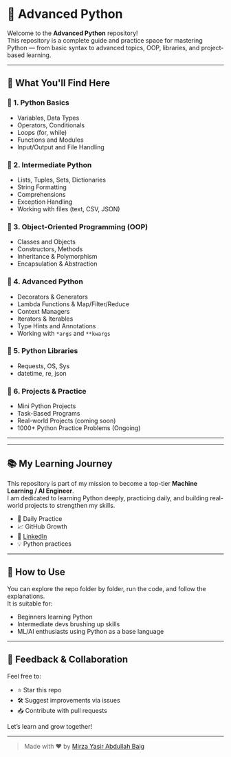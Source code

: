 # 🐍 Advanced Python

Welcome to the **Advanced Python** repository!  
This repository is a complete guide and practice space for mastering Python — from basic syntax to advanced topics, OOP, libraries, and project-based learning.

---

## 🚀 What You'll Find Here

### 🔹 1. Python Basics
- Variables, Data Types
- Operators, Conditionals
- Loops (for, while)
- Functions and Modules
- Input/Output and File Handling

### 🔹 2. Intermediate Python
- Lists, Tuples, Sets, Dictionaries
- String Formatting
- Comprehensions
- Exception Handling
- Working with files (text, CSV, JSON)

### 🔹 3. Object-Oriented Programming (OOP)
- Classes and Objects
- Constructors, Methods
- Inheritance & Polymorphism
- Encapsulation & Abstraction

### 🔹 4. Advanced Python
- Decorators & Generators
- Lambda Functions & Map/Filter/Reduce
- Context Managers
- Iterators & Iterables
- Type Hints and Annotations
- Working with `*args` and `**kwargs`

### 🔹 5. Python Libraries
- Requests, OS, Sys
- datetime, re, json

### 🔹 6. Projects & Practice
- Mini Python Projects
- Task-Based Programs
- Real-world Projects (coming soon)
- 1000+ Python Practice Problems (Ongoing)

---


---

## 📚 My Learning Journey

This repository is part of my mission to become a top-tier **Machine Learning / AI Engineer**.  
I am dedicated to learning Python deeply, practicing daily, and building real-world projects to strengthen my skills.

- 🔁 Daily Practice
- 📈 GitHub Growth
- 🔗 [LinkedIn](https://www.linkedin.com/in/mirza-yasir-abdullah-baig/) 
- 💡 Python practices

---

## 🌟 How to Use

You can explore the repo folder by folder, run the code, and follow the explanations.  
It is suitable for:
- Beginners learning Python
- Intermediate devs brushing up skills
- ML/AI enthusiasts using Python as a base language

---

## 📩 Feedback & Collaboration

Feel free to:
- ⭐ Star this repo
- 🛠 Suggest improvements via issues
- 📥 Contribute with pull requests

Let’s learn and grow together!

---

> Made with ❤️ by [Mirza Yasir Abdullah Baig](https://github.com/mirzayasirabdullahbaig07)


